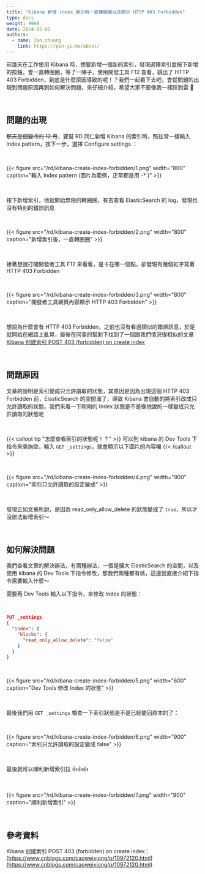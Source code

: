 ```yaml
---
title: "Kibana 新增 index 索引時一直轉圈圈以及顯示 HTTP 403 Forbidden"
type: docs
weight: 9999
date: 2024-05-01
authors:
  - name: Ian_zhuang
    link: https://pin-yi.me/about/
---
```


前幾天在工作使用 Kibana 時，想要新增一個新的索引，發現選擇索引並按下新增的按鈕，會一直轉圈圈，等了一陣子，使用開發工具 F12 查看，跳出了 HTTP 403 Forbidden，到底是什麼原因導致的呢！？我們一起看下去吧，會從問題的出現到問題原因再到如何解決問題，來仔細介紹，希望大家不要像我一樣踩到雷 🤣

<br>

## 問題的出現

~~那天是個變冷的 12 月~~，要幫 RD 同仁新增 Kibana 的索引時，照往常一樣輸入 Index pattern，按下一步，選擇 Configure settings ：

<br>

{{< figure src="/rd/kibana-create-index-forbidden/1.png" width="800" caption="輸入 Index pattern (圖片為範例，正常都是用 -* )" >}}

<br>

按下新增索引，他就開始無限的轉圈圈，有去查看 ElasticSearch 的 log，發現也沒有特別的錯誤訊息

<br>

{{< figure src="/rd/kibana-create-index-forbidden/2.png" width="800" caption="新增索引後，一直轉圈圈" >}}

<br>

接著想說打開開發者工具 F12 來看看，是卡在哪一個點，卻發現有幾個紅字寫著 HTTP 403 Forbidden

<br>

{{< figure src="/rd/kibana-create-index-forbidden/3.png" width="800" caption="開發者工具網頁內容顯示 HTTP 403 Forbidden" >}}

<br>

想說為什麼會有 HTTP 403 Forbidden，之前也沒有看過類似的錯誤訊息，於是就開始在網路上亂晃，最後在同事的幫助下找到了一個跟我們情況很相似的文章 [Kibana 创建索引 POST 403 (forbidden) on create index](https://www.cnblogs.com/caoweixiong/p/10972120.html)

<br>

## 問題原因

文章的說明是索引變成只允許讀取的狀態，其原因是因為出現這個 HTTP 403 Forbidden 前，ElasticSearch 的空間滿了，導致 Kibana 會自動的將索引改成只允許讀取的狀態，我們來看一下剛剛的 Index 狀態是不是像他說的一樣變成只允許讀取的狀態呢

<br>

{{< callout tip "怎麼查看索引的狀態呢！？" >}}
可以到 kibana 的 Dev Tools 下指令來查詢歐，輸入 `GET _settings`，就會顯示以下圖片的內容囉
{{< /callout >}}

<br>

{{< figure src="/rd/kibana-create-index-forbidden/4.png" width="900" caption="索引只允許讀取的設定變成" >}}

<br>

發現正如文章所說，是因為 read_only_allow_delete 的狀態變成了 `true`，所以才沒辦法新增索引～

<br>

## 如何解決問題

我們查看文章的解決辦法，有兩種辦法，一個是擴大 ElasticSearch 的空間，以及使用 kibana 的 Dev Tools 下指令修改，那我們兩種都有做，這邊就直接介紹下指令需要輸入什麼～

需要再 Dev Tools 輸入以下指令，來修改 Index 的狀態：

<br>

```json
PUT _settings
{
  "index": {
    "blocks": {
      "read_only_allow_delete": "false"
    }
  }
}
```

<br>

{{< figure src="/rd/kibana-create-index-forbidden/5.png" width="600" caption="Dev Tools 修改 Index 的狀態" >}}

<br>

最後我們用 `GET _settings` 檢查一下索引狀態是不是已經變回原本的了：

<br>

{{< figure src="/rd/kibana-create-index-forbidden/6.png" width="900" caption="索引只允許讀取的設定變成 false" >}}

<br>

最後就可以順利新增索引拉 👍👍👍

<br>

{{< figure src="/rd/kibana-create-index-forbidden/7.png" width="900" caption="順利新增索引" >}}

<br>

## 參考資料

Kibana 创建索引 POST 403 (forbidden) on create index：[https://www.cnblogs.com/caoweixiong/p/10972120.html](https://www.cnblogs.com/caoweixiong/p/10972120.html)
